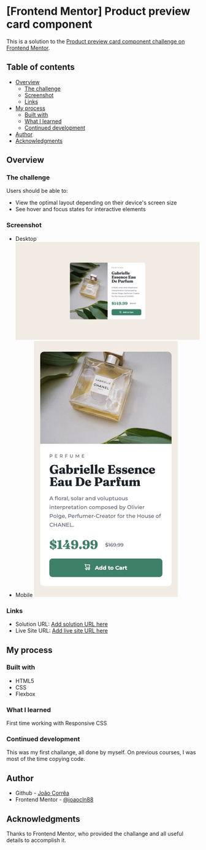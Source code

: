 # [Frontend Mentor] Product preview card component

This is a solution to the [Product preview card component challenge on Frontend Mentor](https://www.frontendmentor.io/challenges/product-preview-card-component-GO7UmttRfa).

## Table of contents

- [Overview](#overview)
  - [The challenge](#the-challenge)
  - [Screenshot](#screenshot)
  - [Links](#links)
- [My process](#my-process)
  - [Built with](#built-with)
  - [What I learned](#what-i-learned)
  - [Continued development](#continued-development)
- [Author](#author)
- [Acknowledgments](#acknowledgments)

## Overview

### The challenge

Users should be able to:

- View the optimal layout depending on their device's screen size
- See hover and focus states for interactive elements

### Screenshot

- Desktop
  ![](./images/solution_desktop.jpeg)
- Mobile
  ![](./images/solution_mobile.jpeg)

### Links

- Solution URL: [Add solution URL here](https://your-solution-url)
- Live Site URL: [Add live site URL here](https://your-live-site-url.com)

## My process

### Built with

- HTML5
- CSS
- Flexbox

### What I learned

First time working with Responsive CSS

### Continued development

This was my first challange, all done by myself.
On previous courses, I was most of the time copying code.

## Author

- Github - [João Corrêa](https://www.your-site.com)
- Frontend Mentor - [@joaocln88](https://www.frontendmentor.io/profile/joaocln88)

## Acknowledgments

Thanks to Frontend Mentor, who provided the challange and all useful details to accomplish it.
